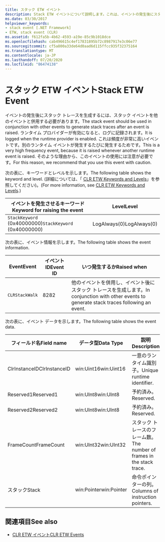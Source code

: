 ```yaml
---
title: スタック ETW イベント
description: Stack ETW イベントについて説明します。これは、イベントの発生後にスタックトレースを生成するために、他のイベントと組み合わせて使用する必要があります。
ms.date: 03/30/2017
helpviewer_keywords:
- stack event [.NET Framework]
- ETW, stack event (CLR)
ms.assetid: f612fa5b-4b62-4593-a19e-85c9b1018dce
ms.openlocfilehash: cab496615c4ef17831895b72c8987917e3c06e77
ms.sourcegitcommit: cf5a800a33de64d0aad6d115ffcc935f32375164
ms.translationtype: MT
ms.contentlocale: ja-JP
ms.lasthandoff: 07/20/2020
ms.locfileid: "86474138"
---
```

# <a name="stack-etw-event"></a><span data-ttu-id="28345-103">スタック ETW イベント</span><span class="sxs-lookup"><span data-stu-id="28345-103">Stack ETW Event</span></span>
<span data-ttu-id="28345-104">イベントの発生後にスタック トレースを生成するには、スタック イベントを他のイベントと併用する必要があります。</span><span class="sxs-lookup"><span data-stu-id="28345-104">The stack event should be used in conjunction with other events to generate stack traces after an event is raised.</span></span> <span data-ttu-id="28345-105">ランタイム プロバイダーが有効になると、ログに記録されます。</span><span class="sxs-lookup"><span data-stu-id="28345-105">It is logged when the runtime provider is enabled.</span></span> <span data-ttu-id="28345-106">これは頻度が非常に高いイベントです。別のランタイム イベントが発生するたびに発生するためです。</span><span class="sxs-lookup"><span data-stu-id="28345-106">This is a very high frequency event, because it is raised whenever another runtime event is raised.</span></span> <span data-ttu-id="28345-107">そのような理由から、このイベントの使用には注意が必要です。</span><span class="sxs-lookup"><span data-stu-id="28345-107">For this reason, we recommend that you use this event with caution.</span></span>  
  
 <span data-ttu-id="28345-108">次の表に、キーワードとレベルを示します。</span><span class="sxs-lookup"><span data-stu-id="28345-108">The following table shows the keyword and level.</span></span> <span data-ttu-id="28345-109">(詳細については、「 [CLR ETW Keywords and Levels](clr-etw-keywords-and-levels.md)」を参照してください)。</span><span class="sxs-lookup"><span data-stu-id="28345-109">(For more information, see [CLR ETW Keywords and Levels](clr-etw-keywords-and-levels.md).)</span></span>  
  
|<span data-ttu-id="28345-110">イベントを発生させるキーワード</span><span class="sxs-lookup"><span data-stu-id="28345-110">Keyword for raising the event</span></span>|<span data-ttu-id="28345-111">Level</span><span class="sxs-lookup"><span data-stu-id="28345-111">Level</span></span>|  
|-----------------------------------|-----------|  
|<span data-ttu-id="28345-112">`StackKeyword` (0x40000000)</span><span class="sxs-lookup"><span data-stu-id="28345-112">`StackKeyword` (0x40000000)</span></span>|<span data-ttu-id="28345-113">LogAlways(0)</span><span class="sxs-lookup"><span data-stu-id="28345-113">LogAlways(0)</span></span>|  
  
 <span data-ttu-id="28345-114">次の表に、イベント情報を示します。</span><span class="sxs-lookup"><span data-stu-id="28345-114">The following table shows the event information.</span></span>  
  
|<span data-ttu-id="28345-115">Event</span><span class="sxs-lookup"><span data-stu-id="28345-115">Event</span></span>|<span data-ttu-id="28345-116">イベント ID</span><span class="sxs-lookup"><span data-stu-id="28345-116">Event ID</span></span>|<span data-ttu-id="28345-117">いつ発生するか</span><span class="sxs-lookup"><span data-stu-id="28345-117">Raised when</span></span>|  
|-----------|--------------|-----------------|  
|`CLRStackWalk`|<span data-ttu-id="28345-118">82</span><span class="sxs-lookup"><span data-stu-id="28345-118">82</span></span>|<span data-ttu-id="28345-119">他のイベントを併用し、イベント後にスタック トレースを生成します。</span><span class="sxs-lookup"><span data-stu-id="28345-119">In conjunction with other events to generate stack traces following an event.</span></span>|  
  
 <span data-ttu-id="28345-120">次の表に、イベント データを示します。</span><span class="sxs-lookup"><span data-stu-id="28345-120">The following table shows the event data.</span></span>  
  
|<span data-ttu-id="28345-121">フィールド名</span><span class="sxs-lookup"><span data-stu-id="28345-121">Field name</span></span>|<span data-ttu-id="28345-122">データ型</span><span class="sxs-lookup"><span data-stu-id="28345-122">Data Type</span></span>|<span data-ttu-id="28345-123">説明</span><span class="sxs-lookup"><span data-stu-id="28345-123">Description</span></span>|  
|----------------|---------------|-----------------|  
|<span data-ttu-id="28345-124">ClrInstanceID</span><span class="sxs-lookup"><span data-stu-id="28345-124">ClrInstanceID</span></span>|<span data-ttu-id="28345-125">win:Uint16</span><span class="sxs-lookup"><span data-stu-id="28345-125">win:Uint16</span></span>|<span data-ttu-id="28345-126">一意のランタイム識別子。</span><span class="sxs-lookup"><span data-stu-id="28345-126">Unique runtime identifier.</span></span>|  
|<span data-ttu-id="28345-127">Reserved1</span><span class="sxs-lookup"><span data-stu-id="28345-127">Reserved1</span></span>|<span data-ttu-id="28345-128">win:UInt8</span><span class="sxs-lookup"><span data-stu-id="28345-128">win:UInt8</span></span>|<span data-ttu-id="28345-129">予約済み。</span><span class="sxs-lookup"><span data-stu-id="28345-129">Reserved.</span></span>|  
|<span data-ttu-id="28345-130">Reserved2</span><span class="sxs-lookup"><span data-stu-id="28345-130">Reserved2</span></span>|<span data-ttu-id="28345-131">win:UInt8</span><span class="sxs-lookup"><span data-stu-id="28345-131">win:UInt8</span></span>|<span data-ttu-id="28345-132">予約済み。</span><span class="sxs-lookup"><span data-stu-id="28345-132">Reserved.</span></span>|  
|<span data-ttu-id="28345-133">FrameCount</span><span class="sxs-lookup"><span data-stu-id="28345-133">FrameCount</span></span>|<span data-ttu-id="28345-134">win:UInt32</span><span class="sxs-lookup"><span data-stu-id="28345-134">win:UInt32</span></span>|<span data-ttu-id="28345-135">スタック トレースのフレーム数。</span><span class="sxs-lookup"><span data-stu-id="28345-135">The number of frames in the stack trace.</span></span>|  
|<span data-ttu-id="28345-136">スタック</span><span class="sxs-lookup"><span data-stu-id="28345-136">Stack</span></span>|<span data-ttu-id="28345-137">win:Pointer</span><span class="sxs-lookup"><span data-stu-id="28345-137">win:Pointer</span></span>|<span data-ttu-id="28345-138">命令ポインターの列。</span><span class="sxs-lookup"><span data-stu-id="28345-138">Columns of instruction pointers.</span></span>|  
  
## <a name="see-also"></a><span data-ttu-id="28345-139">関連項目</span><span class="sxs-lookup"><span data-stu-id="28345-139">See also</span></span>

- [<span data-ttu-id="28345-140">CLR ETW イベント</span><span class="sxs-lookup"><span data-stu-id="28345-140">CLR ETW Events</span></span>](clr-etw-events.md)
